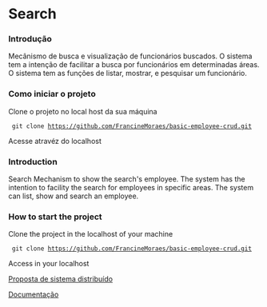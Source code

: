 # Search

### Introdução

Mecânismo de busca e visualização de funcionários buscados. O sistema tem a intenção de facilitar a busca por funcionários em determinadas áreas. O sistema tem as funções de listar, mostrar, e pesquisar um funcionário.

### Como iniciar o projeto

Clone o projeto no local host da sua máquina

<code> git clone https://github.com/FrancineMoraes/basic-employee-crud.git </code>

Acesse atravéz do localhost


### Introduction

Search Mechanism to show the search's employee. The system has the intention to facility the search for employees in specific areas. The system can list, show and search an employee.

### How to start the project

Clone the project in the localhost of your machine

<code> git clone https://github.com/FrancineMoraes/basic-employee-crud.git </code>

Access in your localhost

[Proposta de sistema distribuído](sistemas-distribuidos.pdf)

[Documentação](documentacao-de-rotas.pdf)
